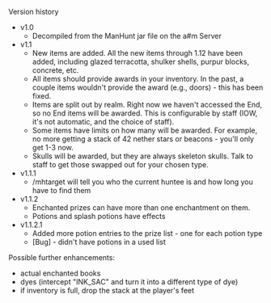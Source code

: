 Version history
* v1.0
    * Decompiled from the ManHunt jar file on the a#m Server
* v1.1
    * New items are added. All the new items through 1.12 have been added, including glazed terracotta, shulker shells, purpur blocks, concrete, etc.
    * All items should provide awards in your inventory. In the past, a couple items wouldn't provide the award (e.g., doors) - this has been fixed.
    * Items are split out by realm. Right now we haven't accessed the End, so no End items will be awarded. This is configurable by staff (IOW, it's not automatic, and the choice of staff).
    * Some items have limits on how many will be awarded. For example, no more getting a stack of 42 nether stars or beacons - you'll only get 1-3 now.
    * Skulls will be awarded, but they are always skeleton skulls. Talk to staff to get those swapped out for your chosen type.
* v1.1.1
    * /mhtarget will tell you who the current huntee is and how long you have to find them
* v1.1.2
    * Enchanted prizes can have more than one enchantment on them.
    * Potions and splash potions have effects
* v1.1.2.1
    * Added more potion entries to the prize list - one for each potion type
    * [Bug] - didn't have potions in a used list

Possible further enhancements:
* actual enchanted books
* dyes (intercept "INK_SAC" and turn it  into a different type of dye)
* if inventory is full, drop the stack at the player's feet
